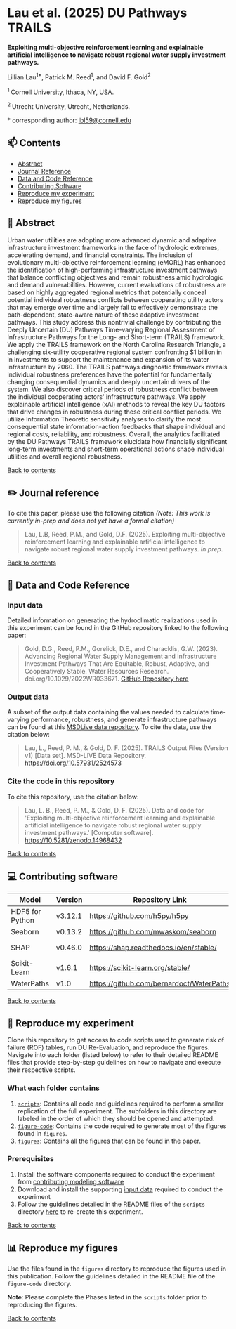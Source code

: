 # Lau et al. (2025) DU Pathways TRAILS

**Exploiting multi-objective reinforcement learning and explainable artificial intelligence to navigate robust regional water supply investment pathways.**

Lillian Lau<sup>1\*</sup>, Patrick M. Reed<sup>1</sup>,  and David F. Gold<sup>2</sup>

<sup>1 </sup>Cornell University, Ithaca, NY, USA.

<sup>2 </sup>Utrecht University, Utrecht, Netherlands.

\* corresponding author:  lbl59@cornell.edu

## :mailbox: Contents
- [Abstract](#memo-abstract)
- [Journal Reference](#pencil2-journal-reference)
- [Data and Code Reference](#1234-data-and-code-reference)
- [Contributing Software](#computer-contributing-software)
- [Reproduce my experiment](#file_folder-reproduce-my-experiment)
- [Reproduce my figures](#bar_chart-reproduce-my-figures)

## :memo: Abstract
Urban water utilities are adopting more advanced dynamic and adaptive infrastructure investment frameworks in the face of hydrologic extremes, accelerating demand, and financial constraints. The inclusion of evolutionary multi-objective reinforcement learning (eMORL) has enhanced the identification of high-performing infrastructure investment pathways that balance conflicting objectives and remain robustness amid hydrologic and demand vulnerabilities. However, current evaluations of robustness are based on highly aggregated regional metrics that potentially conceal potential individual robustness conflicts between cooperating utility actors that may emerge over time and largely fail to effectively demonstrate the path-dependent, state-aware nature of these adaptive investment pathways. This study address this nontrivial challenge by contributing the Deeply Uncertain (DU) Pathways Time-varying Regional Assessment of Infrastructure Pathways for the Long- and Short-term (TRAILS) framework. We apply the TRAILS framework on the North Carolina Research Triangle, a challenging six-utility cooperative regional system confronting \$1 billion in in investments to support the maintenance and expansion of its water infrastructure by 2060. The TRAILS pathways diagnostic framework reveals individual robustness preferences have the potential for fundamentally changing consequential dynamics and deeply uncertain drivers of the system. We also discover critical periods of robustness conflict between the individual cooperating actors' infrastructure pathways.  We apply explainable artificial intelligence (xAI) methods to reveal the key DU factors that drive changes in robustness during these critical conflict periods. We utilize Information Theoretic sensitivity analyses to clarify the most consequential state information-action feedbacks that shape individual and regional costs, reliability, and robustness. Overall, the analytics facilitated by the DU Pathways TRAILS framework elucidate how financially significant long-term investments and short-term operational actions shape individual utilities and overall regional robustness. 

[Back to contents](#mailbox-contents)

## :pencil2: Journal reference
To cite this paper, please use the following citation _(Note: This work is currently in-prep and does not yet have a formal citation)_

> Lau, L.B, Reed, P.M., and Gold, D.F. (2025). Exploiting multi-objective reinforcement learning and explainable artificial intelligence to navigate robust regional water supply investment pathways. _In prep_.

[Back to contents](#mailbox-contents)

## :1234: Data and Code Reference

### Input data
Detailed information on generating the hydroclimatic realizations used in this experiment can be found in the GitHub repository linked to the following paper:

> Gold, D.G., Reed, P.M., Gorelick, D.E., and Characklis, G.W. (2023). Advancing Regional Water Supply Management and Infrastructure Investment Pathways That Are Equitable, Robust, Adaptive, and Cooperatively Stable. Water Resources Research. doi.org/10.1029/2022WR033671. [GitHub Repository here](https://github.com/davidfgold/DUPathwaysERAS)

### Output data
A subset of the output data containing the values needed to calculate time-varying performance, robustness, and generate infrastructure pathways can be found at this [MSDLive data repository](10.57931/2524573). 
To cite the data, use the citation below:

> Lau, L., Reed, P. M., & Gold, D. F. (2025). TRAILS Output Files (Version v1) [Data set]. MSD-LIVE Data Repository. https://doi.org/10.57931/2524573 

### Cite the code in this repository
To cite this repository, use the citation below:

> Lau, L. B., Reed, P. M., & Gold, D. F. (2025). Data and code for 'Exploiting multi-objective reinforcement learning and explainable artificial intelligence to navigate robust regional water supply investment pathways.' [Computer software]. https://10.5281/zenodo.14968432

[Back to contents](#mailbox-contents)

## :computer: Contributing software
| Model | Version | Repository Link | DOI |
|-------|---------|-----------------|-----|
| HDF5 for Python | v3.12.1 | https://github.com/h5py/h5py | NA |
| Seaborn | v0.13.2 | https://github.com/mwaskom/seaborn | 10.21105/joss.03021 |
| SHAP | v0.46.0 | https://shap.readthedocs.io/en/stable/ | https://doi.org/10.1038/s42256-019-0138-9 |
| Scikit-Learn | v1.6.1 | https://scikit-learn.org/stable/ | https://doi.org/10.1038/s42256-019-0138-9 |
| WaterPaths | v1.0 | https://github.com/bernardoct/WaterPaths | 10.1016/j.envsoft.2020.104772 |

[Back to contents](#mailbox-contents)

## :file_folder: Reproduce my experiment
Clone this repository to get access to code scripts used to generate risk of failure (ROF) tables, run DU Re-Evaluation, and reproduce the figures. 
Navigate into each folder (listed below) to refer to their detailed README files that provide step-by-step guidelines on how to navigate and execute their respective scripts.

### What each folder contains 

1. [`scripts`](https://github.com/lbl59/TRAILS/tree/main/scripts): Contains all code and guidelines required to perform a smaller replication of the full experiment. The subfolders in this directory are labeled in the order of which they should be opened and attempted. 
2. [`figure-code`](https://github.com/lbl59/TRAILS/tree/main/figure-code): Contains the code required to generate most of the figures found in `figures`.
3. [`figures`](https://github.com/lbl59/TRAILS/tree/main/figures): Contains all the figures that can be found in the paper.

### Prerequisites
1. Install the software components required to conduct the experiment from [contributing modeling software](#contributing-modeling-software)
2. Download and install the supporting [input data](#input-data) required to conduct the experiment
3. Follow the guidelines detailed in the README files of the `scripts` directory [here](https://github.com/lbl59/TRAILS/tree/main/scripts) to re-create this experiment.

[Back to contents](#mailbox-contents)

## :bar_chart: Reproduce my figures
Use the files found in the `figures` directory to reproduce the figures used in this publication. Follow the guidelines detailed in the README file of the `figure-code` directory.

**Note**: Please complete the Phases listed in the `scripts` folder prior to reproducing the figures.

[Back to contents](#mailbox-contents)
